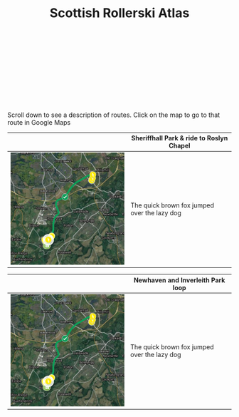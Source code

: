 <!-- Header -->
<header class="w3-container w3-grey w3-center" style="padding:128px 16px">
  <h1 class="w3-margin w3-jumbo">
    Scottish Rollerski Atlas
  </h1>
</header>

Scroll down to see a description of routes. Click on the map to go to that route in Google Maps

| | Sheriffhall Park & ride to Roslyn Chapel |
|---|---|
| [![](/img/Sheriffhall-Roslyn-map.png#previewmap)](https://www.google.com/maps/d/viewer?mid=1JsZ0qoeoCehcQnX9fXjmDTCpxYl9QLdc&ll=55.90462751573069%2C-3.104388772723885&z=14) | The quick brown fox jumped over the lazy dog |

| | Newhaven and Inverleith Park loop |
|---|---|
| [![](/img/Sheriffhall-Roslyn-map.png#previewmap)](https://www.google.com/maps/d/viewer?mid=1JsZ0qoeoCehcQnX9fXjmDTCpxYl9QLdc&ll=55.90462751573069%2C-3.104388772723885&z=14) | The quick brown fox jumped over the lazy dog |
